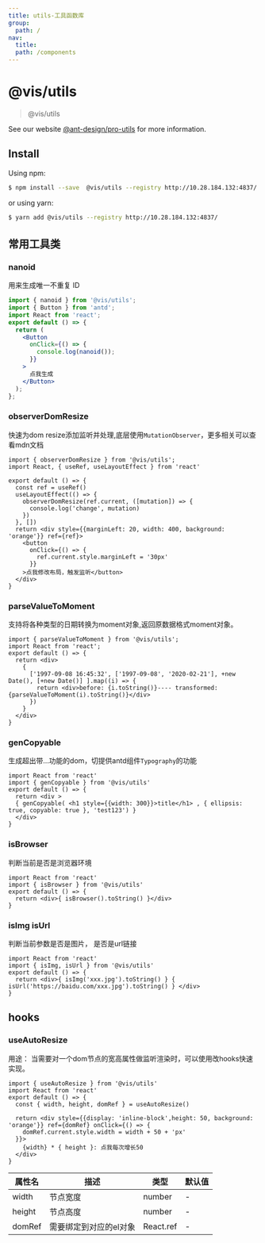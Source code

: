 ```yaml
---
title: utils-工具函数库
group:
  path: /
nav:
  title:
  path: /components
---
```


# @vis/utils

> @vis/utils

See our website [@ant-design/pro-utils](https://procomponent.ant.design/) for more information.

## Install

Using npm:

```bash
$ npm install --save  @vis/utils --registry http://10.28.184.132:4837/
```

or using yarn:

```bash
$ yarn add @vis/utils --registry http://10.28.184.132:4837/
```

## 常用工具类
### nanoid

用来生成唯一不重复 ID

```jsx
import { nanoid } from '@vis/utils';
import { Button } from 'antd';
import React from 'react';
export default () => {
  return (
    <Button
      onClick={() => {
        console.log(nanoid());
      }}
    >
      点我生成
    </Button>
  );
};
```
### observerDomResize
快速为dom resize添加监听并处理,底层使用`MutationObserver`，更多相关可以查看mdn文档
```tsx
import { observerDomResize } from '@vis/utils';
import React, { useRef, useLayoutEffect } from 'react'

export default () => {
  const ref = useRef()
  useLayoutEffect(() => {
    observerDomResize(ref.current, ([mutation]) => {
      console.log('change', mutation)
    })
  }, [])
  return <div style={{marginLeft: 20, width: 400, background: 'orange'}} ref={ref}>
    <button 
      onClick={() => {
        ref.current.style.marginLeft = '30px'
      }}
    >点我修改布局，触发监听</button>
  </div>
}

```

### parseValueToMoment
支持将各种类型的日期转换为moment对象,返回原数据格式moment对象。
```tsx
import { parseValueToMoment } from '@vis/utils';
import React from 'react';
export default () => {
  return <div>
    {
      ['1997-09-08 16:45:32', ['1997-09-08', '2020-02-21'], +new Date(), [+new Date()] ].map((i) => {
        return <div>before: {i.toString()}---- transformed: {parseValueToMoment(i).toString()}</div>
      }) 
    }
  </div>
}
```
### genCopyable
生成超出带...功能的dom，切提供antd组件`Typography`的功能
```tsx
import React from 'react'
import { genCopyable } from '@vis/utils'
export default () => {
  return <div >
  { genCopyable( <h1 style={{width: 300}}>title</h1> , { ellipsis: true, copyable: true }, 'test123') }
  </div>
}
```
### isBrowser
判断当前是否是浏览器环境
```tsx
import React from 'react'
import { isBrowser } from '@vis/utils'
export default () => {
  return <div>{ isBrowser().toString() }</div>
}
```
### isImg isUrl
判断当前参数是否是图片， 是否是url链接
```tsx
import React from 'react'
import { isImg, isUrl } from '@vis/utils'
export default () => {
  return <div>{ isImg('xxx.jpg').toString() } {  isUrl('https://baidu.com/xxx.jpg').toString() } </div>
}
```


## hooks
### useAutoResize
用途： 当需要对一个dom节点的宽高属性做监听渲染时，可以使用改hooks快速实现。

```tsx
import { useAutoResize } from '@vis/utils'
import React from 'react'
export default () => {
  const { width, height, domRef } = useAutoResize()

  return <div style={{display: 'inline-block',height: 50, background: 'orange'}} ref={domRef} onClick={() => {
    domRef.current.style.width = width + 50 + 'px'
  }}>
    {width} * { height }: 点我每次增长50
  </div>
}
```
| 属性名 | 描述 | 类型 | 默认值 |
| ----   | ---- | ---- | ---- |
| width | 节点宽度 | number |  - |
| height | 节点高度 | number | - |
| domRef | 需要绑定到对应的el对象 | React.ref |  -|
